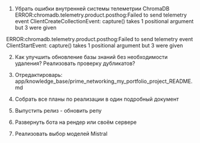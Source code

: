 1. Убрать ошибки внутренней системы телеметрии ChromaDB
 ERROR:chromadb.telemetry.product.posthog:Failed to send telemetry event ClientCreateCollectionEvent: capture() takes 1 positional argument but 3 were given

 ERROR:chromadb.telemetry.product.posthog:Failed to send telemetry event ClientStartEvent: capture() takes 1 positional argument but 3 were given

2. Как улучшить обновление базы знаний без необходимости удаления? Реализовать проверку дубликатов?

3. Отредактироварь:
 app/knowledge_base/prime_networking_my_portfolio_project_README.md

4. Собрать все планы по реализации в один подробный документ

5. Выпустить релиз - обновить репу

6. Развернуть бота на рендер или своём сервере

7. Реализовать выбор моделей Mistral